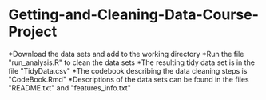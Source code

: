 # Getting-and-Cleaning-Data-Course-Project

*Download the data sets and add to the working directory
*Run the file "run_analysis.R" to clean the data sets
*The resulting tidy data set is in the file "TidyData.csv"
*The codebook describing the data cleaning steps is "CodeBook.Rmd"
*Descriptions of the data sets can be found in the files "README.txt" and "features_info.txt"
